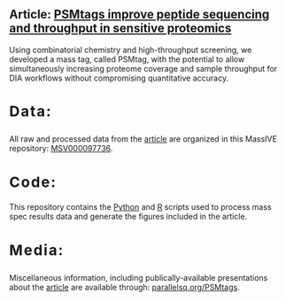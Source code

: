 ## Article: [PSMtags improve peptide sequencing and throughput in sensitive proteomics](https://www.biorxiv.org/)

Using combinatorial chemistry and high-throughput screening, we developed a mass tag, called PSMtag, with the potential to allow simultaneously increasing proteome coverage and sample throughput for DIA workflows without compromising quantitative accuracy.

<h2 style="letter-spacing: 2px; font-size: 26px;" id="data">

Data:

</h2>

All raw and processed data from the [article](https://www.biorxiv.org/) are organized in this MassIVE repository: [MSV000097736](https://massive.ucsd.edu/ProteoSAFe/dataset.jsp?task=7193ea0d007741c680f22ec005718e2b).

<h2 style="letter-spacing: 2px; font-size: 26px;" id="code">
Code:
</h2>

This repository contains the [Python](https://github.com/ParallelSquared/tag/tree/main/code/Python) and [R](https://github.com/ParallelSquared/tag/tree/main/code/R) scripts used to process mass spec results data and generate the figures included in the article.

<h2 style="letter-spacing: 2px; font-size: 26px;" id="media">

Media:

</h2>

Miscellaneous information, including publically-available presentations about the [article](https://www.biorxiv.org/) are available through: [parallelsq.org/PSMtags](parallelsq.org/tag).
